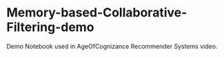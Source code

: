 # Memory-based-Collaborative-Filtering-demo
Demo Notebook used in AgeOfCognizance Recommender Systems video. 
